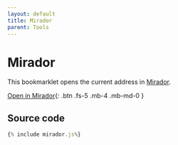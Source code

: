 ```yaml
---
layout: default
title: Mirador
parent: Tools
---
```

# Mirador

This bookmarklet opens the current address in [Mirador](https://projectmirador.org).

<a href="{% include mirador.js%}">Open in Mirador</a>{: .btn .fs-5 .mb-4 .mb-md-0 }

## Source code

```js
{% include mirador.js%}
```